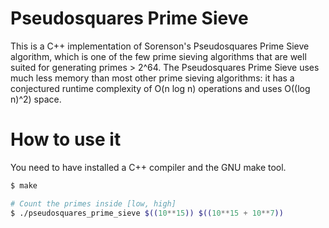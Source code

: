 # Pseudosquares Prime Sieve
This is a C++ implementation of Sorenson's Pseudosquares Prime Sieve algorithm, which is one of the few prime sieving algorithms
that are well suited for generating primes > 2^64. The Pseudosquares Prime Sieve uses much less memory than most other
prime sieving algorithms: it has a conjectured runtime complexity of O(n log n) operations and uses O((log n)^2) space.

# How to use it

You need to have installed a C++ compiler and the GNU make tool.

```bash
$ make

# Count the primes inside [low, high]
$ ./pseudosquares_prime_sieve $((10**15)) $((10**15 + 10**7))
```
